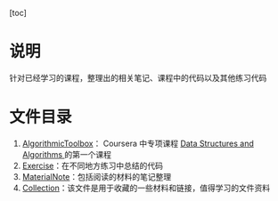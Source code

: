 [toc]

# 说明
针对已经学习的课程，整理出的相关笔记、课程中的代码以及其他练习代码

# 文件目录
1. [AlgorithmicToolbox](./AlgorithmicToolbox)： Coursera 中专项课程 [Data Structures and Algorithms ](https://www.coursera.org/specializations/data-structures-algorithms) 的第一个课程
2. [Exercise](./Exercise)：在不同地方练习中总结的代码
3. [MaterialNote](./MaterialNote)：包括阅读的材料的笔记整理
4. [Collection](./Collection.md)：该文件是用于收藏的一些材料和链接，值得学习的文件资料

